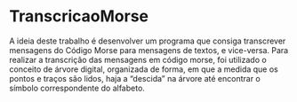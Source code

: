# TranscricaoMorse
A ideia deste trabalho é desenvolver um programa que consiga transcrever mensagens do Código Morse para mensagens de textos, e vice-versa. Para realizar a transcrição das mensagens em código morse, foi utilizado o conceito de árvore digital, organizada de forma, em que a medida que os pontos e traços são lidos, haja a “descida” na árvore até encontrar o símbolo correspondente do alfabeto.
